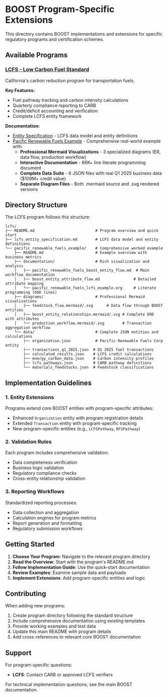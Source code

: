 # BOOST Program-Specific Extensions

This directory contains BOOST implementations and extensions for specific regulatory programs and certification schemes.

## Available Programs

### [LCFS - Low Carbon Fuel Standard](./lcfs/)
California's carbon reduction program for transportation fuels.

**Key Features:**
- Fuel pathway tracking and carbon intensity calculations
- Quarterly compliance reporting to CARB
- Credit/deficit accounting and verification
- Complete LCFS entity framework

**Documentation:**
- [Entity Specification](./lcfs/lcfs_entity_specification.md) - LCFS data model and entity definitions
- [Pacific Renewable Fuels Example](./lcfs/pacific_renewable_fuels_example/) - Comprehensive real-world example with:
  - **Professional Mermaid Visualizations** - 3 specialized diagrams (ER, data flow, production workflow)
  - **Interactive Documentation** - 66K+ line literate programming document 
  - **Complete Data Suite** - 6 JSON files with real Q1 2025 business data ($109M+ credit value)
  - **Separate Diagram Files** - Both .mermaid source and .svg rendered versions

## Directory Structure

The LCFS program follows this structure:

```
lcfs/
├── README.md                           # Program overview and quick start
├── lcfs_entity_specification.md        # LCFS data model and entity definitions
└── pacific_renewable_fuels_example/    # Comprehensive worked example
    ├── README.md                       # Example overview with business metrics
    ├── documentation/                  # Rich visualization and analysis
    │   ├── pacific_renewable_fuels_boost_entity_flow.md  # Main workflow documentation
    │   ├── boost_entity_attribute_flow.md               # Detailed attribute mapping
    │   └── pacific_renewable_fuels_lcfs_example.org     # Literate programming (66K lines)
    ├── diagrams/                       # Professional Mermaid visualizations
    │   ├── feedstock_flow.mermaid/.svg      # Data flow through BOOST entities
    │   ├── boost_entity_relationships.mermaid/.svg # Complete ERD with attributes
    │   └── production_workflow.mermaid/.svg        # Transaction aggregation workflow
    └── data/                           # Complete JSON entities and calculations
        ├── organization.json           # Pacific Renewable Fuels Corp entity
        ├── transactions_q1_2025.json  # Q1 2025 fuel transactions
        ├── calculated_results.json    # LCFS credit calculations
        ├── energy_carbon_data.json    # Carbon intensity profiles
        ├── lcfs_pathways.json         # CARB pathway definitions
        └── materials_feedstocks.json  # Feedstock classifications
```

## Implementation Guidelines

### 1. Entity Extensions
Programs extend core BOOST entities with program-specific attributes:
- Enhanced `Organization` entity with program registration details
- Extended `Transaction` entity with program-specific tracking
- New program-specific entities (e.g., `LCFSPathway`, `RFSPathway`)

### 2. Validation Rules
Each program includes comprehensive validation:
- Data completeness verification
- Business logic validation
- Regulatory compliance checks
- Cross-entity relationship validation

### 3. Reporting Workflows
Standardized reporting processes:
- Data collection and aggregation
- Calculation engines for program metrics
- Report generation and formatting
- Regulatory submission workflows

## Getting Started

1. **Choose Your Program**: Navigate to the relevant program directory
2. **Read the Overview**: Start with the program's README.md
3. **Follow Implementation Guide**: Use the quick-start documentation
4. **Review Examples**: Examine sample data and payloads
5. **Implement Extensions**: Add program-specific entities and logic

## Contributing

When adding new programs:

1. Create program directory following the standard structure
2. Include comprehensive documentation using existing templates
3. Provide working examples and test data
4. Update this main README with program details
5. Add cross-references to relevant core BOOST documentation

## Support

For program-specific questions:
- **LCFS**: Contact CARB or approved LCFS verifiers

For technical implementation questions, see the main BOOST documentation.